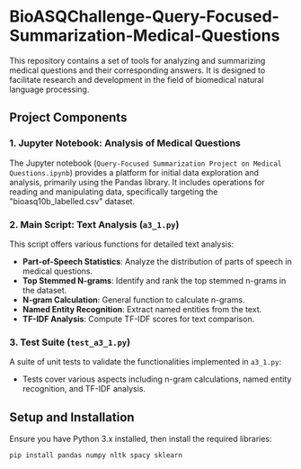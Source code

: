 # BioASQChallenge-Query-Focused-Summarization-Medical-Questions

This repository contains a set of tools for analyzing and summarizing medical questions and their corresponding answers. It is designed to facilitate research and development in the field of biomedical natural language processing.

## Project Components

### 1. Jupyter Notebook: Analysis of Medical Questions
The Jupyter notebook (`Query-Focused Summarization Project on Medical Questions.ipynb`) provides a platform for initial data exploration and analysis, primarily using the Pandas library. It includes operations for reading and manipulating data, specifically targeting the "bioasq10b_labelled.csv" dataset.

### 2. Main Script: Text Analysis (`a3_1.py`)
This script offers various functions for detailed text analysis:
- **Part-of-Speech Statistics**: Analyze the distribution of parts of speech in medical questions.
- **Top Stemmed N-grams**: Identify and rank the top stemmed n-grams in the dataset.
- **N-gram Calculation**: General function to calculate n-grams.
- **Named Entity Recognition**: Extract named entities from the text.
- **TF-IDF Analysis**: Compute TF-IDF scores for text comparison.

### 3. Test Suite (`test_a3_1.py`)
A suite of unit tests to validate the functionalities implemented in `a3_1.py`:
- Tests cover various aspects including n-gram calculations, named entity recognition, and TF-IDF analysis.

## Setup and Installation
Ensure you have Python 3.x installed, then install the required libraries:
```bash
pip install pandas numpy nltk spacy sklearn

